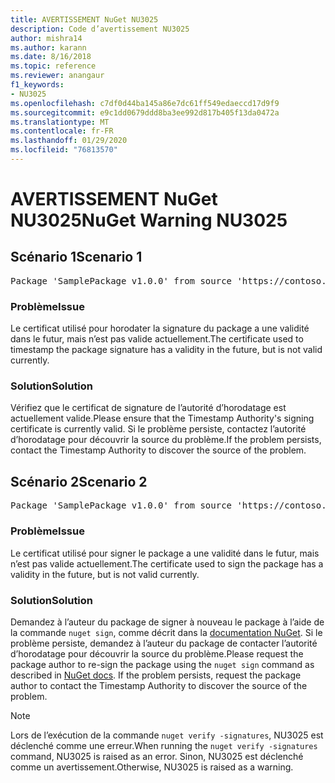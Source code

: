 ```yaml
---
title: AVERTISSEMENT NuGet NU3025
description: Code d’avertissement NU3025
author: mishra14
ms.author: karann
ms.date: 8/16/2018
ms.topic: reference
ms.reviewer: anangaur
f1_keywords:
- NU3025
ms.openlocfilehash: c7df0d44ba145a86e7dc61ff549edaeccd17d9f9
ms.sourcegitcommit: e9c1dd0679ddd8ba3ee992d817b405f13da0472a
ms.translationtype: MT
ms.contentlocale: fr-FR
ms.lasthandoff: 01/29/2020
ms.locfileid: "76813570"
---
```

# <a name="nuget-warning-nu3025"></a><span data-ttu-id="c8d3f-103">AVERTISSEMENT NuGet NU3025</span><span class="sxs-lookup"><span data-stu-id="c8d3f-103">NuGet Warning NU3025</span></span>

## <a name="scenario-1"></a><span data-ttu-id="c8d3f-104">Scénario 1</span><span class="sxs-lookup"><span data-stu-id="c8d3f-104">Scenario 1</span></span>

<pre>Package 'SamplePackage v1.0.0' from source 'https://contoso.com/index.json': The timestamp signing certificate is not yet valid.</pre>

### <a name="issue"></a><span data-ttu-id="c8d3f-105">Problème</span><span class="sxs-lookup"><span data-stu-id="c8d3f-105">Issue</span></span>

<span data-ttu-id="c8d3f-106">Le certificat utilisé pour horodater la signature du package a une validité dans le futur, mais n’est pas valide actuellement.</span><span class="sxs-lookup"><span data-stu-id="c8d3f-106">The certificate used to timestamp the package signature has a validity in the future, but is not valid currently.</span></span>


### <a name="solution"></a><span data-ttu-id="c8d3f-107">Solution</span><span class="sxs-lookup"><span data-stu-id="c8d3f-107">Solution</span></span>

<span data-ttu-id="c8d3f-108">Vérifiez que le certificat de signature de l’autorité d’horodatage est actuellement valide.</span><span class="sxs-lookup"><span data-stu-id="c8d3f-108">Please ensure that the Timestamp Authority's signing certificate is currently valid.</span></span> <span data-ttu-id="c8d3f-109">Si le problème persiste, contactez l’autorité d’horodatage pour découvrir la source du problème.</span><span class="sxs-lookup"><span data-stu-id="c8d3f-109">If the problem persists, contact the Timestamp Authority to discover the source of the problem.</span></span>



## <a name="scenario-2"></a><span data-ttu-id="c8d3f-110">Scénario 2</span><span class="sxs-lookup"><span data-stu-id="c8d3f-110">Scenario 2</span></span>

<pre>Package 'SamplePackage v1.0.0' from source 'https://contoso.com/index.json': The primary signature's timestamp signing certificate is not yet valid.</pre>

### <a name="issue"></a><span data-ttu-id="c8d3f-111">Problème</span><span class="sxs-lookup"><span data-stu-id="c8d3f-111">Issue</span></span>

<span data-ttu-id="c8d3f-112">Le certificat utilisé pour signer le package a une validité dans le futur, mais n’est pas valide actuellement.</span><span class="sxs-lookup"><span data-stu-id="c8d3f-112">The certificate used to sign the package has a validity in the future, but is not valid currently.</span></span>


### <a name="solution"></a><span data-ttu-id="c8d3f-113">Solution</span><span class="sxs-lookup"><span data-stu-id="c8d3f-113">Solution</span></span>

<span data-ttu-id="c8d3f-114">Demandez à l’auteur du package de signer à nouveau le package à l’aide de la commande `nuget sign`, comme décrit dans la [documentation NuGet](../../create-packages/sign-a-package.md). Si le problème persiste, demandez à l’auteur du package de contacter l’autorité d’horodatage pour découvrir la source du problème.</span><span class="sxs-lookup"><span data-stu-id="c8d3f-114">Please request the package author to re-sign the package using the `nuget sign` command as described in [NuGet docs](../../create-packages/sign-a-package.md). If the problem persists, request the package author to contact the Timestamp Authority to discover the source of the problem.</span></span>


> [!Note]
> <span data-ttu-id="c8d3f-115">Lors de l’exécution de la commande `nuget verify -signatures`, NU3025 est déclenché comme une erreur.</span><span class="sxs-lookup"><span data-stu-id="c8d3f-115">When running the `nuget verify -signatures` command, NU3025 is raised as an error.</span></span> <span data-ttu-id="c8d3f-116">Sinon, NU3025 est déclenché comme un avertissement.</span><span class="sxs-lookup"><span data-stu-id="c8d3f-116">Otherwise, NU3025 is raised as a warning.</span></span>
